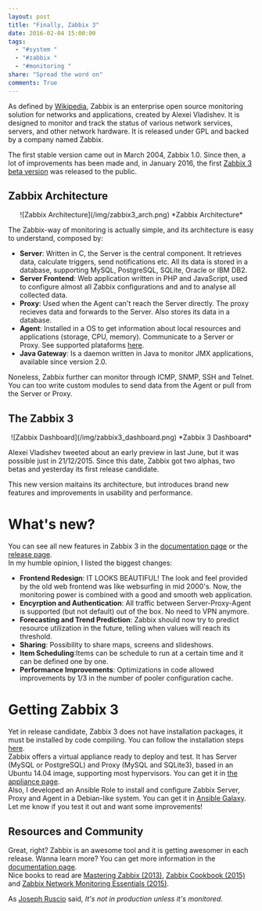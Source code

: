 ```yaml
---
layout: post
title: "Finally, Zabbix 3"
date: 2016-02-04 15:00:00
tags:
  - "#system "
  - "#zabbix "
  - "#monitoring "
share: "Spread the word on"
comments: True
---
```


As defined by [Wikipedia](https://en.wikipedia.org/wiki/Zabbix), Zabbix is an enterprise open source monitoring solution for networks and applications, created by Alexei Vladishev. It is designed to monitor and track the status of various network services, servers, and other network hardware. It is released under GPL and backed by a company named Zabbix. 

The first stable version came out in March 2004, Zabbix 1.0. Since then, a lot of improvements has been made and, in January 2016, the first [Zabbix 3 beta version](http://www.zabbix.com/rn3.0.0beta1.php) was released to the public. 

## Zabbix Architecture
<center>
![Zabbix Architecture](/img/zabbix3_arch.png)     
*Zabbix Architecture*
</center>

The Zabbix-way of monitoring is actually simple, and its architecture is easy to understand, composed by:

* **Server**: Written in C, the Server is the central component. It retrieves data, calculate triggers, send notifications etc. All its data is stored in a database, supporting MySQL, PostgreSQL, SQLite, Oracle or IBM DB2.     
* **Server Frontend**: Web application written in PHP and JavaScript, used to configure almost all Zabbix configurations and and to analyse all collected data.
* **Proxy**: Used when the Agent can't reach the Server directly. The proxy recieves data and forwards to the Server. Also stores its data in a database.     
* **Agent**: Installed in a OS to get information about local resources and applications (storage, CPU, memory). Communicate to a Server or Proxy. See supported plataforms [here](https://www.zabbix.com/documentation/3.0/manual/concepts/agent).     
* **Java Gateway**: Is a daemon written in Java to monitor JMX applications, available since version 2.0.     

Noneless, Zabbix further can monitor through ICMP, SNMP, SSH and Telnet. You can too write custom modules to send data from the Agent or pull from the Server or Proxy.

## The Zabbix 3
<center>
![Zabbix Dashboard](/img/zabbix3_dashboard.png)     
*Zabbix 3 Dashboard*
</center>

Alexei Vladishev tweeted about an early preview in last June, but it was possible just in 21/12/2015. Since this date, Zabbix got two alphas, two betas and yesterday its first release candidate.

This new version maitains its architecture, but introduces brand new features and improvements in usability and performance.

# What's new?
You can see all new features in Zabbix 3 in the [documentation page](https://www.zabbix.com/documentation/3.0/manual/introduction/whatsnew300) or the [release page](http://www.zabbix.com/rn3.0.0rc1.php).     
In my humble opinion, I listed the biggest changes:

* **Frontend Redesign**: IT LOOKS BEAUTIFUL! The look and feel provided by the old web frontend was like websurfing in mid 2000's. Now, the monitoring power is combined with a good and smooth web application.     
* **Encyrption and Authentication**: All traffic between Server-Proxy-Agent is supported (but not default) out of the box. No need to VPN anymore.     
* **Forecasting and Trend Prediction**: Zabbix should now try to predict resource utilization in the future, telling when values will reach its threshold.     
* **Sharing**: Possibility to share maps, screens and slideshows.     
* **Item Scheduling**:Items can be schedule to run at a certain time and it can be defined one by one.     
* **Performance Improvements**: Optimizations in code allowed improvements by 1/3 in the number of pooler configuration cache.     

# Getting Zabbix 3
Yet in release candidate, Zabbix 3 does not have installation packages, it must be installed by code compiling. You can follow the installation steps [here](https://www.zabbix.com/documentation/3.0/manual/installation).     
Zabbix offers a virtual appliance ready to deploy and test. It has Server (MySQL or PostgreSQL) and Proxy (MySQL and SQLite3), based in an Ubuntu 14.04 image, supporting most hypervisors. You can get it in [the appliance page](https://www.zabbix.com/documentation/3.0/manual/appliance).     
Also, I developed an Ansible Role to install and configure Zabbix Server, Proxy and Agent in a Debian-like system. You can get it in [Ansible Galaxy](https://galaxy.ansible.com/jonatasbaldin/). Let me know if you test it out and want some improvements!

## Resources and Community
Great, right? Zabbix is an awesome tool and it is getting awesomer in each release. Wanna learn more? You can get more information in the [documentation page](https://www.zabbix.com/documentation/3.0/start).     
Nice books to read are [Mastering Zabbix (2013)](https://www.packtpub.com/monitor-large-information-technology-environment-by-using-zabbix/book), [Zabbix Cookbook (2015)](https://www.packtpub.com/networking-and-servers/zabbix-cookbook/book/) and [Zabbix Network Monitoring Essentials (2015)](http://www.packtpub.com/networking-and-servers/zabbix-network-monitoring-essentials/book).     

As [Joseph Ruscio](https://speakerdeck.com/josephruscio/its-not-in-production-unless-its-monitored) said, *It's not in production unless it's monitored*.
